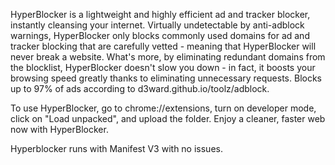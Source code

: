 HyperBlocker is a lightweight and highly efficient ad and tracker blocker, instantly cleansing your internet. Virtually undetectable by anti-adblock warnings, HyperBlocker only blocks commonly used domains for ad and tracker blocking that are carefully vetted - meaning that HyperBlocker will never break a website. What's more, by eliminating redundant domains from the blocklist, HyperBlocker doesn't slow you down - in fact, it boosts your browsing speed greatly thanks to eliminating unnecessary requests. Blocks up to 97% of ads according to d3ward.github.io/toolz/adblock.

To use HyperBlocker, go to chrome://extensions, turn on developer mode, click on "Load unpacked", and upload the folder. Enjoy a cleaner, faster web now with HyperBlocker.

Hyperblocker runs with Manifest V3 with no issues.
